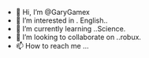 - 👋 Hi, I’m @GaryGamex
- 👀 I’m interested in . English..
- 🌱 I’m currently learning ..Science.
- 💞️ I’m looking to collaborate on ..robux.
- 📫 How to reach me ...

<!---
GaryGamex/GaryGamex is a ✨ special ✨ repository because its `README.md` (this file) appears on your GitHub profile.
You can click the Preview link to take a look at your changes.
--->
